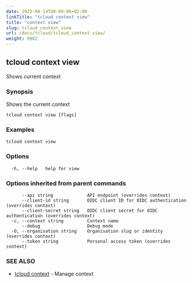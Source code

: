 ```yaml
---
date: 2025-08-14T00:09:06+02:00
linkTitle: "tcloud context view"
title: "context view"
slug: tcloud_context_view
url: /docs/tcloud/tcloud_context_view/
weight: 9982
---
```

## tcloud context view

Shows current context

### Synopsis

Shows the current context

```
tcloud context view [flags]
```

### Examples

```
tcloud context view
```

### Options

```
  -h, --help   help for view
```

### Options inherited from parent commands

```
      --api string             API endpoint (overrides context)
      --client-id string       OIDC client ID for OIDC authentication (overrides context)
      --client-secret string   OIDC client secret for OIDC authentication (overrides context)
  -c, --context string         Context name
      --debug                  Debug mode
  -O, --organisation string    Organisation slug or identity (overrides context)
      --token string           Personal access token (overrides context)
```

### SEE ALSO

* [tcloud context](/docs/tcloud/tcloud_context/)	 - Manage context

